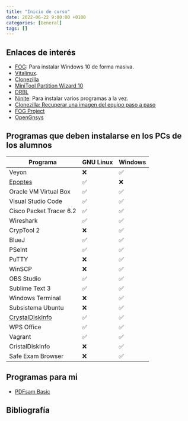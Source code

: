 ```yaml
---
title: "Inicio de curso"
date: 2022-06-22 9:00:00 +0100
categories: [General]
tags: []
---
```


## Enlaces de interés

- [FOG](https://www.bujarra.com/instalando-fog/): Para instalar Windows 10 de forma masiva.
- [Vitalinux](https://wiki.vitalinux.educa.aragon.es/index.php/P%C3%A1gina_principal).
- [Clonezilla](https://clonezilla.org/downloads.php)
- [MiniTool Partition Wizard 10](https://www.partitionwizard.com/what-is-new-in-v10.html)
- [DRBL](https://drbl.org/)
- [Ninite](https://ninite.com/): Para instalar varios programas a la vez.
- [Clonezilla: Recuperar una imagen del equipo paso a paso](http://somebooks.es/clonezilla-recuperar-una-imagen-del-equipo-paso-paso/)
- [FOG Project](https://fogproject.org/)
- [OpenGnsys](https://opengnsys.es/web/)

## Programas que deben instalarse en los PCs de los alumnos

| Programa | GNU Linux | Windows |
|---|---|---|
| Veyon  | ❌ | ✅ |
| [Epoptes](https://epoptes.org/)  | ✅ | ❌ |
| Oracle VM Virtual Box | ✅ | ✅ |
| Visual Studio Code | ✅ | ✅ |
| Cisco Packet Tracer 6.2 | ✅ | ✅ |
| Wireshark | ✅ | ✅ |
| CrypTool 2 | ❌ | ✅ |
| BlueJ | ✅ | ✅ |
| PSeInt | ✅ | ✅ |
| PuTTY | ❌ | ✅ |
| WinSCP | ❌ | ✅ |
| OBS Studio | ✅ | ✅ |
| Sublime Text 3 | ✅ | ✅ |
| Windows Terminal | ❌ | ✅ |
| Subsistema Ubuntu | ❌ | ✅ |
| [CrystalDiskInfo](https://crystalmark.info/en/software/crystaldiskinfo/) | ✅ | ✅ |
| WPS Office | ✅ | ✅ |
| Vagrant | ✅ | ✅ |
| CristalDiskInfo | ❌ | ✅ |
| Safe Exam Browser | ❌ | ✅ |

## Programas para mi

- [PDFsam Basic](https://pdfsam.org/es/download-pdfsam-basic/)

## Bibliografía